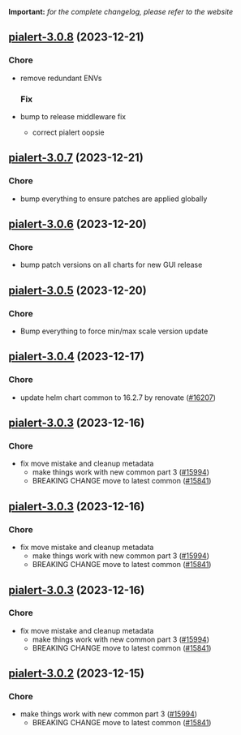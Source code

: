 **Important:**
*for the complete changelog, please refer to the website*




## [pialert-3.0.8](https://github.com/truecharts/charts/compare/pialert-3.0.7...pialert-3.0.8) (2023-12-21)

### Chore

- remove redundant ENVs
  
  ### Fix

- bump to release middleware fix
  - correct pialert oopsie
  
  


## [pialert-3.0.7](https://github.com/truecharts/charts/compare/pialert-3.0.6...pialert-3.0.7) (2023-12-21)

### Chore

- bump everything to ensure patches are applied globally
  
  


## [pialert-3.0.6](https://github.com/truecharts/charts/compare/pialert-3.0.5...pialert-3.0.6) (2023-12-20)

### Chore

- bump patch versions on all charts for new GUI release
  
  


## [pialert-3.0.5](https://github.com/truecharts/charts/compare/pialert-3.0.4...pialert-3.0.5) (2023-12-20)

### Chore

- Bump everything to force min/max scale version update
  
  


## [pialert-3.0.4](https://github.com/truecharts/charts/compare/pialert-3.0.3...pialert-3.0.4) (2023-12-17)

### Chore

- update helm chart common to 16.2.7 by renovate ([#16207](https://github.com/truecharts/charts/issues/16207))
  
  


## [pialert-3.0.3](https://github.com/truecharts/charts/compare/pialert-2.0.5...pialert-3.0.3) (2023-12-16)

### Chore

- fix move mistake and cleanup metadata
  - make things work with new common part 3 ([#15994](https://github.com/truecharts/charts/issues/15994))
  - BREAKING CHANGE move to latest common ([#15841](https://github.com/truecharts/charts/issues/15841))
  
  


## [pialert-3.0.3](https://github.com/truecharts/charts/compare/pialert-2.0.5...pialert-3.0.3) (2023-12-16)

### Chore

- fix move mistake and cleanup metadata
  - make things work with new common part 3 ([#15994](https://github.com/truecharts/charts/issues/15994))
  - BREAKING CHANGE move to latest common ([#15841](https://github.com/truecharts/charts/issues/15841))
  
  


## [pialert-3.0.3](https://github.com/truecharts/charts/compare/pialert-2.0.5...pialert-3.0.3) (2023-12-16)

### Chore

- fix move mistake and cleanup metadata
  - make things work with new common part 3 ([#15994](https://github.com/truecharts/charts/issues/15994))
  - BREAKING CHANGE move to latest common ([#15841](https://github.com/truecharts/charts/issues/15841))
  
  


## [pialert-3.0.2](https://github.com/truecharts/charts/compare/pialert-2.0.5...pialert-3.0.2) (2023-12-15)

### Chore

- make things work with new common part 3 ([#15994](https://github.com/truecharts/charts/issues/15994))
  - BREAKING CHANGE move to latest common ([#15841](https://github.com/truecharts/charts/issues/15841))
  
  


